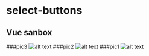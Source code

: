 # select-buttons

## Vue sanbox

###pic3 
![alt text](raw.githubusercontent.com/mszzsm/select-buttons/master/src/assets/3.png)
###pic2
![alt text](raw.githubusercontent.com/mszzsm/select-buttons/master/src/assets/2.png)
###pic1
![alt text](raw.githubusercontent.com/mszzsm/select-buttons/master/src/assets/1.png)

